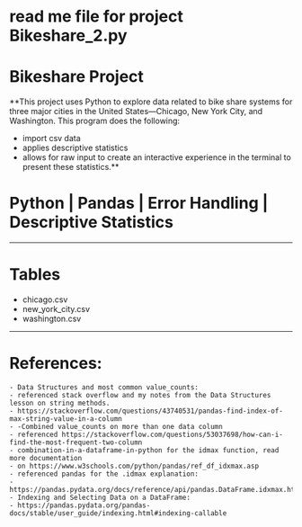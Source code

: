 # read me file for project Bikeshare_2.py

# Bikeshare Project

**This project uses Python to explore data related to bike share systems for three major cities in the United States—Chicago, New York City, and Washington. This program does the following:
- import csv data 
- applies descriptive statistics 
- allows for raw input to create an interactive experience in the terminal to present these statistics.**

# **Python | Pandas | Error Handling | Descriptive Statistics**

---
# Tables
 - chicago.csv
 - new_york_city.csv
 - washington.csv

---
# References:
    - Data Structures and most common value_counts:
    - referenced stack overflow and my notes from the Data Structures lesson on string methods.
    - https://stackoverflow.com/questions/43740531/pandas-find-index-of-max-string-value-in-a-column
    - -Combined value_counts on more than one data column
    - referenced https://stackoverflow.com/questions/53037698/how-can-i-find-the-most-frequent-two-column
    - combination-in-a-dataframe-in-python for the idmax function, read more documentation
    - on https://www.w3schools.com/python/pandas/ref_df_idxmax.asp
    - referenced pandas for the .idmax explanation:
    - https://pandas.pydata.org/docs/reference/api/pandas.DataFrame.idxmax.html
    - Indexing and Selecting Data on a DataFrame:
    - https://pandas.pydata.org/pandas-docs/stable/user_guide/indexing.html#indexing-callable
